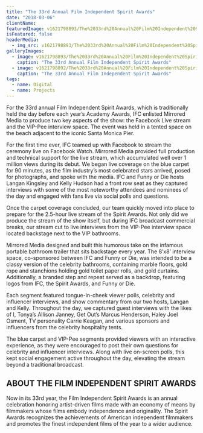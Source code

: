 ```yaml
---
title: "The 33rd Annual Film Independent Spirit Awards"
date: "2018-03-06"
clientName: 
featuredImage: v1621798893/The%2033rd%20Annual%20Film%20Independent%20Spirit%20Awards/nick-kroll-john-mulaney_pcugof.jpg
isFeatured: false
headerMedia:
  - img_src: v1621798893/The%2033rd%20Annual%20Film%20Independent%20Spirit%20Awards/nick-kroll-john-mulaney_pcugof.jpg
galleryImages:
  - image: v1621798893/The%2033rd%20Annual%20Film%20Independent%20Spirit%20Awards/unnamed_v8ajuc.jpg
    caption: "The 33rd Annual Film Independent Spirit Awards"
  - image: v1621798892/The%2033rd%20Annual%20Film%20Independent%20Spirit%20Awards/xxoq8aawgrwtnxeeub9j_m5oj1w.jpg
    caption: "The 33rd Annual Film Independent Spirit Awards"
tags:
  - name: Digital
  - name: Projects
---
```



For the 33rd annual Film Independent Spirit Awards, which is traditionally held the day before each year’s Academy Awards, IFC enlisted Mirrored Media to produce two key aspects of the show: the Facebook Live stream and the VIP-Pee interview space. The event was held in a tented space on the beach adjacent to the iconic Santa Monica Pier. 

For the first time ever, IFC teamed up with Facebook to stream the ceremony live on Facebook Watch. Mirrored Media provided full production and technical support for the live stream, which accumulated well over 1 million views during its debut. We began live coverage on the blue carpet for 90 minutes, as the film industry’s most celebrated stars arrived, posed for photographs, and spoke with the media. IFC and Funny or Die hosts Langan Kingsley and Kelly Hudson had a front row seat as they captured interviews with some of the most noteworthy attendees and nominees of the day and engaged with fans live via social polls and questions.

Once the carpet coverage concluded, our team quickly moved into place to prepare for the 2.5-hour live stream of the Spirit Awards. Not only did we produce the stream of the show itself, but during IFC broadcast commercial breaks, our stream cut to live interviews from the VIP-Pee interview space located backstage next to the VIP bathrooms.

Mirrored Media designed and built this humorous take on the infamous portable bathroom trailer that sits backstage every year. The 8’x8’ interview space, co-sponsored between IFC and Funny or Die, was intended to be a classy version of the celebrity bathrooms, containing marble floors, gold rope and stanchions holding gold toilet paper rolls, and gold curtains. Additionally, a branded step and repeat served as a backdrop, featuring logos from IFC, the Spirit Awards, and Funny or Die.

Each segment featured tongue-in-cheek viewer polls, celebrity and influencer interviews, and show commentary from our two hosts, Langan and Kelly. Throughout the day, we captured guest interviews with the likes of I, Tonya’s Allison Janney, Get Out’s Marcus Henderson, Haley Joel Osment, TV personality Carrie Keagan, and various sponsors and influencers from the celebrity hospitality tents.  

The blue carpet and VIP-Pee segments provided viewers with an interactive experience, as they were encouraged to post their own questions for celebrity and influencer interviews. Along with live on-screen polls, this kept social engagement active throughout the day, elevating the stream beyond a traditional broadcast.   

## ABOUT THE FILM INDEPENDENT SPIRIT AWARDS

Now in its 33rd year, the Film Independent Spirit Awards is an annual celebration honoring artist-driven films made with an economy of means by filmmakers whose films embody independence and originality. The Spirit Awards recognizes the achievements of American independent filmmakers and promotes the finest independent films of the year to a wider audience.